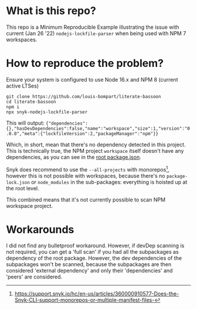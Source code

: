 # What is this repo?

This repo is a Minimum Reproducible Example illustrating the issue with current (Jan 26 '22) `nodejs-lockfile-parser` when being used with NPM 7 workspaces.

# How to reproduce the problem?

Ensure your system is configured to use Node 16.x and NPM 8 (current active LTSes)

```
git clone https://github.com/louis-bompart/literate-bassoon
cd literate-bassoon
npm i
npx snyk-nodejs-lockfile-parser
```

This will output:
`{"dependencies":{},"hasDevDependencies":false,"name":"workspace","size":1,"version":"0.0.0","meta":{"lockfileVersion":2,"packageManager":"npm"}}`

Which, in short, mean that there's no dependency detected in this project. This is technically true, the NPM project `workspace` itself doesn't have any dependencies, as you can see in the [root package.json](./package.json).

Snyk does recommend to use the `--all-projects` with monorepos[^1], however this is not possible with workspaces, because there's no `package-lock.json` or `node_modules` in the sub-packages: everything is hoisted up at the root level.

This combined means that it's not currently possible to scan NPM workspace project.

# Workarounds

I did not find any bulletproof workaround. However, if devDep scanning is not required, you can get a 'full scan' if you had all the subpackages as dependency of the root package.
However, the dev dependencies of the subpackages won't be scanned, because the subpackages are then considered 'external dependency' and only their 'dependencies' and 'peers' are considered.

[^1]: https://support.snyk.io/hc/en-us/articles/360000910577-Does-the-Snyk-CLI-support-monorepos-or-multiple-manifest-files-
